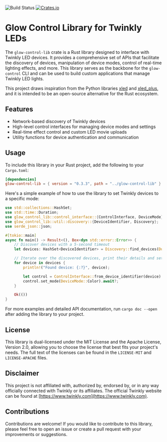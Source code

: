 ![Build Status](https://github.com/cgorski/glow-control/actions/workflows/rust.yml/badge.svg?branch=main)
[![Crates.io](https://img.shields.io/crates/v/glow-control-lib.svg)](https://crates.io/crates/glow-control-lib)


# Glow Control Library for Twinkly LEDs

The `glow-control-lib` crate is a Rust library designed to interface with Twinkly LED devices. It provides a comprehensive set of APIs that facilitate the discovery of devices, manipulation of device modes, control of real-time lighting effects, and more. This library serves as the backbone for the `glow-control` CLI and can be used to build custom applications that manage Twinkly LED lights.

This project draws inspiration from the Python libraries [xled](https://github.com/scrool/xled) and [xled_plus](https://github.com/Anders-Holst/xled_plus), and it is intended to be an open-source alternative for the Rust ecosystem.

## Features

- Network-based discovery of Twinkly devices
- High-level control interfaces for managing device modes and settings
- Real-time effect control and custom LED movie uploads
- Utility functions for device authentication and communication

## Usage

To include this library in your Rust project, add the following to your `Cargo.toml`:

```toml
[dependencies]
glow-control-lib = { version = "0.3.3", path = "../glow-control-lib" }
```

Here's a simple example of how to use the library to set Twinkly devices to a specific mode:

```rust
use std::collections::HashSet;
use std::time::Duration;
use glow_control_lib::control_interface::{ControlInterface, DeviceMode};
use glow_control_lib::util::discovery::{DeviceIdentifier, Discovery};
use serde_json::json;

#[tokio::main]
async fn main() -> Result<(), Box<dyn std::error::Error>> {
    // Discover devices with a 5-second timeout
    let devices: HashSet<DeviceIdentifier> = Discovery::find_devices(Duration::from_secs(5)).await?;

    // Iterate over the discovered devices, print their details and set their mode
    for device in devices {
        println!("Found device: {:?}", device);

        let control = ControlInterface::from_device_identifier(device).await?;
        control.set_mode(DeviceMode::Color).await?;
    }

    Ok(())
}
```

For more examples and detailed API documentation, run `cargo doc --open` after adding the library to your project.

## License

This library is dual-licensed under the MIT License and the Apache License, Version 2.0, allowing you to choose the license that best fits your project's needs. The full text of the licenses can be found in the `LICENSE-MIT` and `LICENSE-APACHE` files.

## Disclaimer

This project is not affiliated with, authorized by, endorsed by, or in any way officially connected with Twinkly or its affiliates. The official Twinkly website can be found at [https://www.twinkly.com](https://www.twinkly.com).

## Contributions

Contributions are welcome! If you would like to contribute to this library, please feel free to open an issue or create a pull request with your improvements or suggestions.
